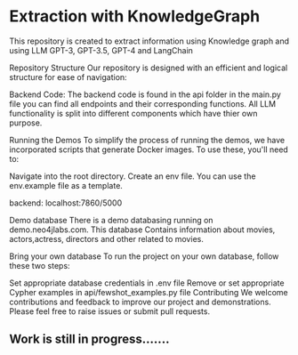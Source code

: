 # Extraction with KnowledgeGraph 
This repository is created to extract information  using Knowledge graph and using LLM GPT-3, GPT-3.5, GPT-4 and LangChain 

Repository Structure
Our repository is designed with an efficient and logical structure for ease of navigation:

Backend Code: The backend code is found in the api folder in the main.py file you can find all endpoints and their corresponding functions. All LLM functionality is split into different components which have thier own purpose.


Running the Demos
To simplify the process of running the demos, we have incorporated scripts that generate Docker images. To use these, you'll need to:

Navigate into the root directory.
Create an env file. You can use the env.example file as a template.


backend: localhost:7860/5000



Demo database
There is a demo databasing running on demo.neo4jlabs.com. This database Contains information about movies, actors,actress, directors and other related to movies.

Bring your own database
To run the project on your own database, follow these two steps:

Set appropriate database credentials in .env file
Remove or set appropriate Cypher examples in api/fewshot_examples.py file
Contributing
We welcome contributions and feedback to improve our project and demonstrations. Please feel free to raise issues or submit pull requests.

## Work is still in progress.......
